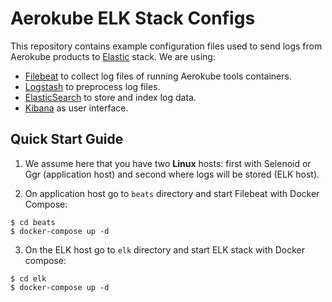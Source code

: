 # Aerokube ELK Stack Configs

This repository contains example configuration files used to send logs from Aerokube products to [Elastic](http://elastic.co/) stack. We are using:
* [Filebeat](https://www.elastic.co/products/beats/filebeat) to collect log files of running Aerokube tools containers.
* [Logstash](https://www.elastic.co/products/logstash) to preprocess log files.
* [ElasticSearch](https://www.elastic.co/products/elasticsearch) to store and index log data.
* [Kibana](https://www.elastic.co/products/kibana) as user interface.

## Quick Start Guide

1) We assume here that you have two **Linux** hosts: first with Selenoid or Ggr (application host) and second where logs will be stored (ELK host).

2) On application host go to `beats` directory and start Filebeat with Docker Compose:
```
$ cd beats
$ docker-compose up -d
```
3) On the ELK host go to `elk` directory and start ELK stack with Docker compose:
```
$ cd elk
$ docker-compose up -d
```
